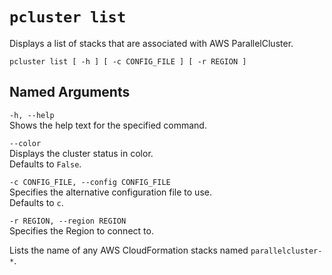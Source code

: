 # `pcluster list`<a name="pcluster.list"></a>

Displays a list of stacks that are associated with AWS ParallelCluster\.

```
pcluster list [ -h ] [ -c CONFIG_FILE ] [ -r REGION ]
```

## Named Arguments<a name="pcluster.list.namedarg"></a>

`-h, --help`  
Shows the help text for the specified command\.

`--color`  
Displays the cluster status in color\.  
Defaults to `False`\.

`-c CONFIG_FILE, --config CONFIG_FILE`  
Specifies the alternative configuration file to use\.  
Defaults to `c`\.

`-r REGION, --region REGION`  
Specifies the Region to connect to\.

Lists the name of any AWS CloudFormation stacks named `parallelcluster-*`\.